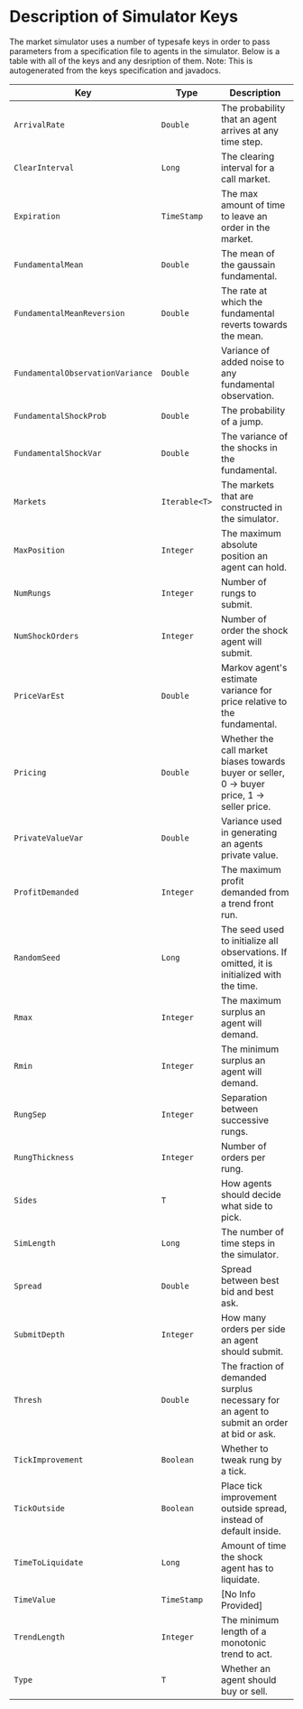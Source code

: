 Description of Simulator Keys
==============================

The market simulator uses a number of typesafe keys in order to pass parameters from a specification file to agents in the simulator.
Below is a table with all of the keys and any desription of them.
Note: This is autogenerated from the keys specification and javadocs.

Key | Type | Description
----|------|------------
`ArrivalRate` | `Double` | The probability that an agent arrives at any time step.
`ClearInterval` | `Long` | The clearing interval for a call market.
`Expiration` | `TimeStamp` | The max amount of time to leave an order in the market.
`FundamentalMean` | `Double` | The mean of the gaussain fundamental.
`FundamentalMeanReversion` | `Double` | The rate at which the fundamental reverts towards the mean.
`FundamentalObservationVariance` | `Double` | Variance of added noise to any fundamental observation.
`FundamentalShockProb` | `Double` | The probability of a jump.
`FundamentalShockVar` | `Double` | The variance of the shocks in the fundamental.
`Markets` | `Iterable<T>` | The markets that are constructed in the simulator.
`MaxPosition` | `Integer` | The maximum absolute position an agent can hold.
`NumRungs` | `Integer` | Number of rungs to submit.
`NumShockOrders` | `Integer` | Number of order the shock agent will submit.
`PriceVarEst` | `Double` | Markov agent\'s estimate variance for price relative to the fundamental.
`Pricing` | `Double` | Whether the call market biases towards buyer or seller, 0 -> buyer price, 1 -> seller price.
`PrivateValueVar` | `Double` | Variance used in generating an agents private value.
`ProfitDemanded` | `Integer` | The maximum profit demanded from a trend front run.
`RandomSeed` | `Long` | The seed used to initialize all observations. If omitted, it is initialized with the time.
`Rmax` | `Integer` | The maximum surplus an agent will demand.
`Rmin` | `Integer` | The minimum surplus an agent will demand.
`RungSep` | `Integer` | Separation between successive rungs.
`RungThickness` | `Integer` | Number of orders per rung.
`Sides` | `T` | How agents should decide what side to pick.
`SimLength` | `Long` | The number of time steps in the simulator.
`Spread` | `Double` | Spread between best bid and best ask.
`SubmitDepth` | `Integer` | How many orders per side an agent should submit.
`Thresh` | `Double` | The fraction of demanded surplus necessary for an agent to submit an order at bid or ask.
`TickImprovement` | `Boolean` | Whether to tweak rung by a tick.
`TickOutside` | `Boolean` | Place tick improvement outside spread, instead of default inside.
`TimeToLiquidate` | `Long` | Amount of time the shock agent has to liquidate.
`TimeValue` | `TimeStamp` | [No Info Provided]
`TrendLength` | `Integer` | The minimum length of a monotonic trend to act.
`Type` | `T` | Whether an agent should buy or sell.
